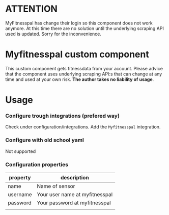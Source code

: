 # ATTENTION
MyFitnesspal has change their login so this component does not work anymore. At this time there are no solution until the underlying scraping API used is updated.
Sorry for the inconvenience.


# Myfitnesspal custom component
This custom component gets fitnessdata from your account. Please advice that the component uses underlying scraping API:s that can change at any time and used at your own risk. **The author takes no liability of usage**.

# Usage

### Configure trough integrations (prefered way)
Check under configuration/integrations. Add the `Myfitnesspal` integration.

### Configure with old school yaml
Not supported

### Configuration properties
|property|description|
|---|---|
|name|Name of sensor
|username|Your user name at myfitnesspal
|password|Your password at myfitnesspal
|   |   |

